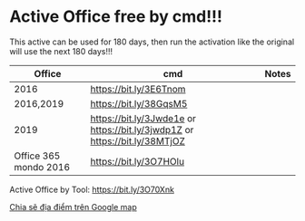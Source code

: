 # Active Office free by cmd!!!
 
This active can be used for 180 days, then run the activation like the original will use the next 180 days!!!

Office | cmd | Notes
-- | -- | --  
2016|https://bit.ly/3E6Tnom|
2016,2019|https://bit.ly/38GqsM5|
2019|https://bit.ly/3Jwde1e or https://bit.ly/3jwdp1Z or https://bit.ly/38MTjOZ|
Office 365 mondo 2016|https://bit.ly/3O7HOlu|

Active Office by Tool:  https://bit.ly/3O70Xnk 

[Chia sẽ địa điểm trên Google map](https://goo.gl/maps/ZAzVMCgx4S4X4A55A)
